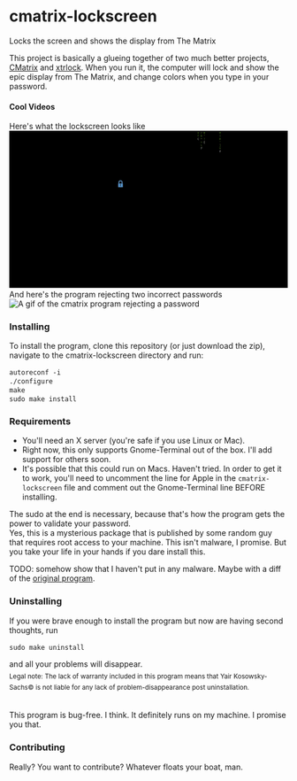 # cmatrix-lockscreen
Locks the screen and shows the display from The Matrix

This project is basically a glueing together of two much better projects, [CMatrix](https://github.com/abishekvashok/cmatrix) and [xtrlock](https://salsa.debian.org/debian/xtrlock).
When you run it, the computer will lock and show the epic display from The Matrix, and change colors when you type in your password.
<br />
#### Cool Videos
Here's what the lockscreen looks like
![A gif of the cmatrix program](https://github.com/Yairks/cmatrix-lockscreen/blob/master/cmatrix-lockscreen.gif)  
And here's the program rejecting two incorrect passwords
![A gif of the cmatrix program rejecting a password](https://github.com/Yairks/cmatrix-lockscreen/blob/master/cmatrix-fail.gif)

### Installing
To install the program, clone this repository (or just download the zip), navigate to the cmatrix-lockscreen directory and run:  
```
autoreconf -i
./configure
make
sudo make install
```

### Requirements
 - You'll need an X server (you're safe if you use Linux or Mac).
 - Right now, this only supports Gnome-Terminal out of the box. I'll add support for others soon.
 - It's possible that this could run on Macs. Haven't tried. In order to get it to work, you'll need to uncomment the line for Apple in the ```cmatrix-lockscreen``` file and comment out the Gnome-Terminal line BEFORE installing.

The sudo at the end is necessary, because that's how the program gets the power to validate your password.  
Yes, this is a mysterious package that is published by some random guy that requires root access to your machine. This isn't malware, I promise. But you take your life in your hands if you dare install this.  

TODO: somehow show that I haven't put in any malware. Maybe with a diff of the [original program](https://salsa.debian.org/debian/xtrlock).  

### Uninstalling
If you were brave enough to install the program but now are having second thoughts, run  
```
sudo make uninstall
```
and all your problems will disappear.  
<sub>Legal note: The lack of warranty included in this program means that Yair Kosowsky-Sachs© is not liable for any lack of problem-disappearance post uninstallation.</sub>    
<br />
<br />
This program is bug-free. I think. It definitely runs on my machine. I promise you that.  

### Contributing
Really? You want to contribute? Whatever floats your boat, man.
